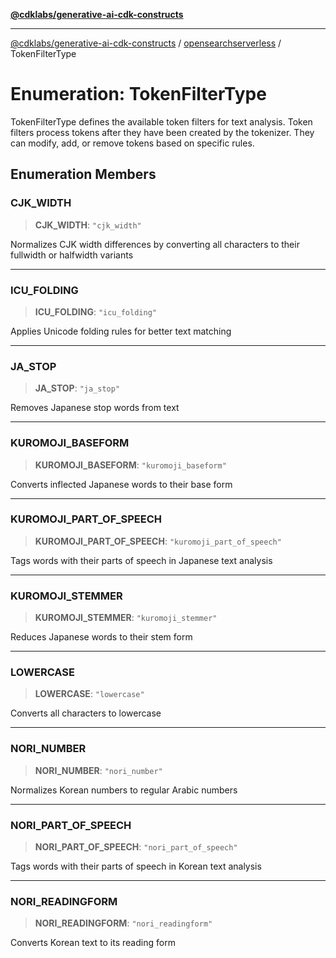 [**@cdklabs/generative-ai-cdk-constructs**](../../../../README.md)

***

[@cdklabs/generative-ai-cdk-constructs](../../../../README.md) / [opensearchserverless](../README.md) / TokenFilterType

# Enumeration: TokenFilterType

TokenFilterType defines the available token filters for text analysis.
Token filters process tokens after they have been created by the tokenizer.
They can modify, add, or remove tokens based on specific rules.

## Enumeration Members

### CJK\_WIDTH

> **CJK\_WIDTH**: `"cjk_width"`

Normalizes CJK width differences by converting all characters to their fullwidth or halfwidth variants

***

### ICU\_FOLDING

> **ICU\_FOLDING**: `"icu_folding"`

Applies Unicode folding rules for better text matching

***

### JA\_STOP

> **JA\_STOP**: `"ja_stop"`

Removes Japanese stop words from text

***

### KUROMOJI\_BASEFORM

> **KUROMOJI\_BASEFORM**: `"kuromoji_baseform"`

Converts inflected Japanese words to their base form

***

### KUROMOJI\_PART\_OF\_SPEECH

> **KUROMOJI\_PART\_OF\_SPEECH**: `"kuromoji_part_of_speech"`

Tags words with their parts of speech in Japanese text analysis

***

### KUROMOJI\_STEMMER

> **KUROMOJI\_STEMMER**: `"kuromoji_stemmer"`

Reduces Japanese words to their stem form

***

### LOWERCASE

> **LOWERCASE**: `"lowercase"`

Converts all characters to lowercase

***

### NORI\_NUMBER

> **NORI\_NUMBER**: `"nori_number"`

Normalizes Korean numbers to regular Arabic numbers

***

### NORI\_PART\_OF\_SPEECH

> **NORI\_PART\_OF\_SPEECH**: `"nori_part_of_speech"`

Tags words with their parts of speech in Korean text analysis

***

### NORI\_READINGFORM

> **NORI\_READINGFORM**: `"nori_readingform"`

Converts Korean text to its reading form
